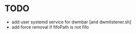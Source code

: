 # TODO

+ add user systemd service for dwmbar [and dwmlistener.sh]
+ add force removal if fifoPath is not fifo
